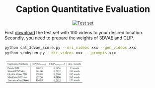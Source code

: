 <div align="center">

# Caption Quantitative Evaluation

[![Test set](https://img.shields.io/badge/🤗HF-Test_set-yellow)](https://github.com/NJU-PCALab/InstanceCap)

</div>

First [download](https://github.com/NJU-PCALab/InstanceCap) the test set with 100 videos to your desired location. Secondly, you need to prepare the weights of [3DVAE](https://huggingface.co/THUDM/CogVideoX1.5-5B/tree/main/vae) and [CLIP](https://huggingface.co/openai/clip-vit-base-patch32).

```bash
python cal_3dvae_score.py --ori_videos xxx --gen_videos xxx
python senbysen.py --dir_videos xxx ---prompts xxx
```
<img src="..\..\assets\eval.png"  width="50%" align="center"/>

